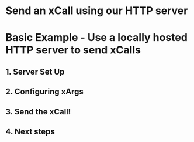 # Send an xCall using our HTTP server


# Basic Example - Use a locally hosted HTTP server to send xCalls


## 1. Server Set Up



## 2. Configuring xArgs



## 3. Send the xCall!



## 4. Next steps

